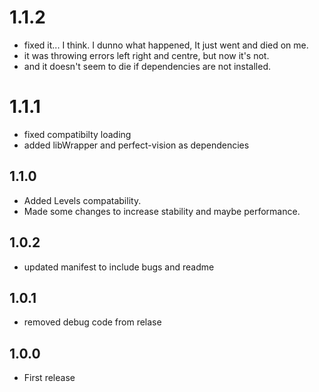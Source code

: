 # 1.1.2
- fixed it... I think. I dunno what happened, It just went and died on me.
- it was throwing errors left right and centre, but now it's not.
- and it doesn't seem to die if dependencies are not installed.

# 1.1.1
- fixed compatibilty loading
- added libWrapper and perfect-vision as dependencies

## 1.1.0
- Added Levels compatability.
- Made some changes to increase stability and maybe performance.

## 1.0.2
- updated manifest to include bugs and readme

## 1.0.1
- removed debug code from relase

## 1.0.0
- First release